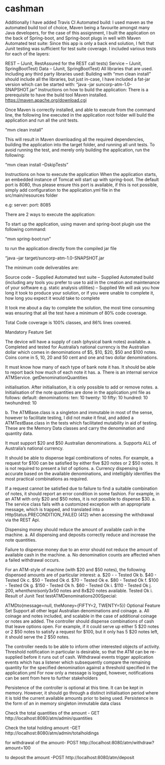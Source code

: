 # cashman

Additionally I have added Travis CI Automated build: I used maven as the automated build tool of choice, Maven being a favourite amongst many Java developers, for the case of this assignment, I built the application on the back of Spring-boot, and Spring-boot plugs in well with Maven Automated test suite: Since this app is only a back end solution, I felt that Junit testing was sufficient for test suite coverage. I included various tests for each of the layers:

REST – (Junit, RestAssured for the REST call tests)
Service – (Junit, SpringBootTest)
Data – (Junit, SpringBootTest) All libraries that are used. Including any third party libraries used: Building with “mvn clean install” should include all the libraries, but just in-case, I have included a fat-jar version which can be started with:
“java -jar suncorp-atm-1.0-SNAPSHOT.jar” Instructions on how to build the application: There is a prerequisite to have the build tool Maven installed. https://maven.apache.org/download.cgi

Once Maven is correctly installed, and able to execute from the command line, the following line executed in the application root folder will build the application and run all the unit tests.

“mvn clean install”

This will result in Maven downloading all the required dependencies, building the application into the target folder, and running all unit tests. To avoid running the test, and merely only building the application, run the following:

“mvn clean install –DskipTests”

Instructions on how to execute the application When the application starts, an embedded instance of Tomcat will start up with spring-boot. The default port is 8080, thus please ensure this port is available, if this is not possible, simply add configuration to the application.yml file in the src/main/resources folder

e.g: server: port: 8085

There are 2 ways to execute the application:

To start up the application, using maven and spring-boot plugin use the following command:

“mvn spring-boot:run”

to run the application directly from the compiled jar file

“java –jar target/suncorp-atm-1.0-SNAPSHOT.jar

The minimum code deliverables are:

Source code – Supplied
Automated test suite – Supplied
Automated build (including any tools you prefer to use to aid in the creation and maintenance of your software e.g. static analysis utilities) – Supplied
We will ask you how long it took to produce your solution, or if you were unable to complete it, how long you expect it would take to complete

It took me about a day to complete the solution, the most time consuming was ensuring that all the test have a minimum of 80% code coverage.

Total Code coverage is 100% classes, and 86% lines covered.

Mandatory Feature Set

The device will have a supply of cash (physical bank notes) available. a.	Completed and tested for Australia’s national currency is the Australian dollar which comes in denominations of $5, $10, $20, $50 and $100 notes. Coins come in 5, 10, 20 and 50 cent and one and two dollar denominations.

It must know how many of each type of bank note it has. It should be able to report back how much of each note it has. a.	There is an internal service ATMService. getDenominationQuantities

initialisation. After initialisation, it is only possible to add or remove notes. a.	Initialisation of the note quantities are done in the application.yml file as follows: default: denominations: ten: 10 twenty: 10 fifty: 10 hundred: 10 twohundred: 10

b.	The ATMBase.class is a singleton and immutable in most of the sense, however to facilitate testing, I did not make it final, and added a ATMTestBase.class in the tests which facilitated mutability in aid of testing. These are the Memory Data classes and carry the denomination and quantity data.

It must support $20 and $50 Australian denominations. a.	Supports ALL of Australia’s national currency.

It should be able to dispense legal combinations of notes. For example, a request for $100 can be satisfied by either five $20 notes or 2 $50 notes. It is not required to present a list of options. a.	Currency dispensing is accurate based on the available denominations, and intelligibly identifies the most practical combinations as required.

If a request cannot be satisfied due to failure to find a suitable combination of notes, it should report an error condition in some fashion. For example, in an ATM with only $20 and $50 notes, it is not possible to dispense $30. a.	The service class fails with a customized exception with an appropriate message, which is trapped, and translated into a HttpStatus.PRECONDITION_FAILED (412) when accessing the withdrawal via the REST Api.

Dispensing money should reduce the amount of available cash in the machine. a.	All dispensing and deposits correctly reduce and increase the note quantities.

Failure to dispense money due to an error should not reduce the amount of available cash in the machine. a.	No denomination counts are affected when a failed withdrawal occurs.

For an ATM-style of machine (with $20 and $50 notes), the following dispensed amounts are of particular interest: a.	$20 - - Tested Ok b.	$40 - Tested Ok c.	$50 - Tested Ok d.	$70 - Tested Ok e.	$80 - Tested Ok f.	$100 - Tested Ok g.	$150 - Tested Ok h.	$60 - Tested Ok i.	$110 - Tested Ok j.	$200, when there is only 3x$50 notes and 8x$20 notes available. Tested Ok i.	Result of Junit Test testATMDenominations200Special:

ATMDto(message=null, theMoney={FIFTY=2, TWENTY=5}) Optional Feature Set Support all other legal Australian denominations and coinage. a.	All coinage and notes included, and scalable in the case of additional coinage or notes are added. The controller should dispense combinations of cash that leave options open. For example, if it could serve up either 5 $20 notes or 2 $50 notes to satisfy a request for $100, but it only has 5 $20 notes left, it should serve the 2 $50 notes.

The controller needs to be able to inform other interested objects of activity. Threshold notification in particular is desirable, so that the ATM can be re-supplied before it runs out of cash. Withdrawal events trigger application events which has a listener which subsequently compare the remaining quantity for the specified denomination against a threshold specified in the application.yml For now only a message is logged, however, notifications can be sent from here to further stakeholders

Persistence of the controller is optional at this time. It can be kept in memory. However, it should go through a distinct initialisation period where it is told the current available amounts prior to being used. Persistence in the form of an in memory singleton immutable data class


Check the total quantities of the amount - GET
http://localhost:8080/atm/admin/quantities

Check the total holding amount -GET
http://localhost:8080/atm/admin/totalholdings

for withdrawal of the amount- POST
http://localhost:8080/atm/withdraw?amount=100

to deposit the amount -POST
http://localhost:8080/atm/deposit
